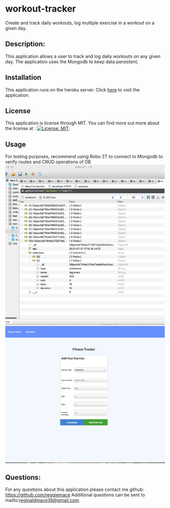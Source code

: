 # workout-tracker
Create and track daily workouts, log multiple exercise in a workout on a given day.

## Description:

This application allows a user to track and log daily workouts on any given day. The application uses the Mongodb to keep data persistent, 
## Installation

This application runs on the heroku server. Click [here](https://stark-refuge-70218.herokuapp.com/?id=60eb3789f9f5320015f49b76) to visit the application.

## License

This application is license through MIT. You can find more out more about the license at : [![License: MIT](https://img.shields.io/badge/License-MIT-yellow.svg)](https://opensource.org/licenses/MIT).

## Usage
For testing purposes, recommend using Robo 3T to connect to Mongodb to verify routes and CRUD operations of DB
![fitness image 1](./images/fitness-robo3.png)
![fitness image 2](./images/fitness-tracker.png)

## Questions:

For any questions about this application please contact me github: https://github.com/reggiemace
Additional questions can be sent to mailto:reginaldmace36@gmail.com.
